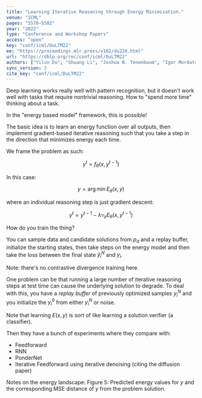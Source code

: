 ```yaml
---
title: "Learning Iterative Reasoning through Energy Minimization."
venue: "ICML"
pages: "5570-5582"
year: "2022"
type: "Conference and Workshop Papers"
access: "open"
key: "conf/icml/DuLTM22"
ee: "https://proceedings.mlr.press/v162/du22d.html"
url: "https://dblp.org/rec/conf/icml/DuLTM22"
authors: ["Yilun Du", "Shuang Li", "Joshua B. Tenenbaum", "Igor Mordatch"]
sync_version: 3
cite_key: "conf/icml/DuLTM22"
---
```



Deep learning works really well with pattern recognition, but it doesn't work well with tasks that require nontrivial reasoning. How to "spend more time" thinking about a task.

In the "energy based model" framework, this is possible!

The basic idea is to learn an energy function over all outputs, then implement gradient-based iterative reasoning such that you take a step in the direction that minimizes energy each time.

We frame the problem as such:

$$
y^t = f_{\theta}(x, y^{t - 1})
$$

In this case:

$$y = \arg \min E_{\theta}(x, y)$$

where an individual reasoning step is just gradient descent:

$$
y^t = y^{t - 1} - \lambda \triangledown_y E_{\theta}(x, y^{t - 1})
$$

How do you train the thing?

You can sample data and candidate solutions from $p_d$ and a replay buffer, initialize the starting states, then take steps on the energy model and then take the loss between the final state $\tilde y^N_i$ and $y_i$.

Note: there's no contrastive divergence training here.

One problem can be that running a large number of iterative reasoning steps at test time can cause the underlying solution to degrade. To deal with this, you have a *replay buffer* of previously optimized samples $y^N_i$ and you initialize the $y^0_i$ from either $y^N_i$ or noise.

Note that learning $E(x, y)$ is sort of like learning a solution verifier (a classifier).

Then they have a bunch of experiments where they compare with:
 - Feedforward
 - RNN
 - PonderNet
 - Iterative Feedforward using iterative denoising (citing the diffusion paper)

Notes on the energy landscape: Figure 5: Predicted energy values for $y$ and the corresponding MSE distance of $y$ from the problem solution.